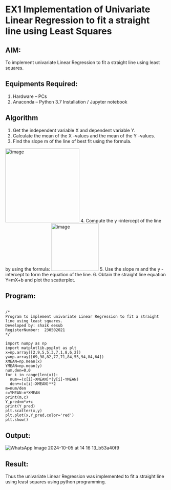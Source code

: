 # EX1 Implementation of Univariate Linear Regression to fit a straight line using Least Squares
## AIM:
To implement univariate Linear Regression to fit a straight line using least squares.

## Equipments Required:
1. Hardware – PCs
2. Anaconda – Python 3.7 Installation / Jupyter notebook

## Algorithm
1. Get the independent variable X and dependent variable Y.
2. Calculate the mean of the X -values and the mean of the Y -values.
3. Find the slope m of the line of best fit using the formula. 
<img width="231" alt="image" src="https://user-images.githubusercontent.com/93026020/192078527-b3b5ee3e-992f-46c4-865b-3b7ce4ac54ad.png">
4. Compute the y -intercept of the line by using the formula:
<img width="148" alt="image" src="https://user-images.githubusercontent.com/93026020/192078545-79d70b90-7e9d-4b85-9f8b-9d7548a4c5a4.png">
5. Use the slope m and the y -intercept to form the equation of the line.
6. Obtain the straight line equation Y=mX+b and plot the scatterplot.

## Program:
```

/*
Program to implement univariate Linear Regression to fit a straight line using least squares.
Developed by: shaik eesub 
RegisterNumber:  230502021
*/
```
```
import numpy as np
import matplotlib.pyplot as plt
x=np.array([2,9,5,5,3,7,1,8,6,2])
y=np.array([69,98,82,77,71,84,55,94,84,64])
XMEAN=np.mean(x)
YMEAN=np.mean(y)
num,den=0,0
for i in range(len(x)):
  num+=(x[i]-XMEAN)*(y[i]-YMEAN)
  den+=(x[i]-XMEAN)**2
m=num/den
c=YMEAN-m*XMEAN
print(m,c)
Y_pred=m*x+c
print(Y_pred)
plt.scatter(x,y)
plt.plot(x,Y_pred,color='red')
plt.show()
```

## Output:
![WhatsApp Image 2024-10-05 at 14 16 13_b53a40f9](https://github.com/user-attachments/assets/a664c31a-2410-4e8d-801a-2bb3bf39e3e9)




## Result:
Thus the univariate Linear Regression was implemented to fit a straight line using least squares using python programming.
